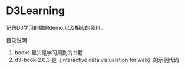 # D3Learning

记录D3学习的做的demo,以及相应的资料。

目录说明：
1. books 里头是学习用到的书籍
2. d3-book-2.0.3 是《interactive data visiualation for web》的示例代码